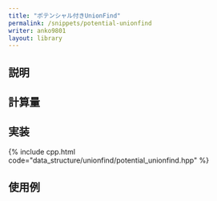```yaml
---
title: "ポテンシャル付きUnionFind"
permalink: /snippets/potential-unionfind
writer: anko9801
layout: library
---
```


## 説明

## 計算量


## 実装

{% include cpp.html code="data_structure/unionfind/potential_unionfind.hpp" %}

## 使用例

